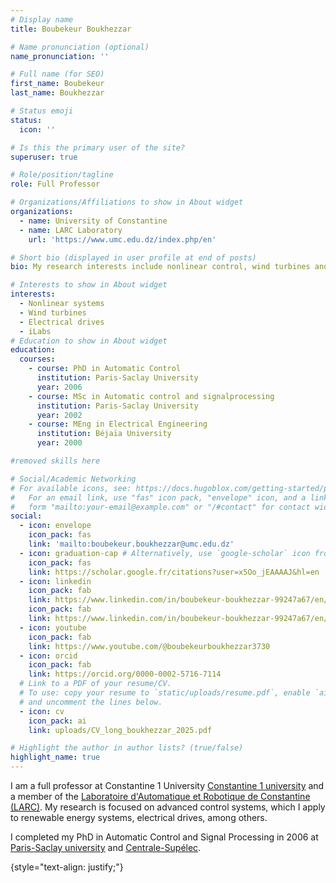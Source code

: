 ```yaml
---
# Display name
title: Boubekeur Boukhezzar

# Name pronunciation (optional)
name_pronunciation: ''

# Full name (for SEO)
first_name: Boubekeur
last_name: Boukhezzar

# Status emoji
status:
  icon: ''

# Is this the primary user of the site?
superuser: true

# Role/position/tagline
role: Full Professor

# Organizations/Affiliations to show in About widget
organizations:
  - name: University of Constantine
  - name: LARC Laboratory
    url: 'https://www.umc.edu.dz/index.php/en'

# Short bio (displayed in user profile at end of posts)
bio: My research interests include nonlinear control, wind turbines and ilabs.

# Interests to show in About widget
interests:
  - Nonlinear systems
  - Wind turbines
  - Electrical drives
  - iLabs
# Education to show in About widget
education:
  courses:
    - course: PhD in Automatic Control
      institution: Paris-Saclay University
      year: 2006
    - course: MSc in Automatic control and signalprocessing
      institution: Paris-Saclay University 
      year: 2002
    - course: MEng in Electrical Engineering
      institution: Béjaïa University
      year: 2000

#removed skills here

# Social/Academic Networking
# For available icons, see: https://docs.hugoblox.com/getting-started/page-builder/#icons
#   For an email link, use "fas" icon pack, "envelope" icon, and a link in the
#   form "mailto:your-email@example.com" or "/#contact" for contact widget.
social:
  - icon: envelope
    icon_pack: fas
    link: 'mailto:boubekeur.boukhezzar@umc.edu.dz'
  - icon: graduation-cap # Alternatively, use `google-scholar` icon from `ai` icon pack
    icon_pack: fas
    link: https://scholar.google.fr/citations?user=x5Oo_jEAAAAJ&hl=en
  - icon: linkedin
    icon_pack: fab
    link: https://www.linkedin.com/in/boubekeur-boukhezzar-99247a67/en/- icon: linkedin
    icon_pack: fab
    link: https://www.linkedin.com/in/boubekeur-boukhezzar-99247a67/en/
  - icon: youtube
    icon_pack: fab
    link: https://www.youtube.com/@boubekeurboukhezzar3730
  - icon: orcid
    icon_pack: fab
    link: https://orcid.org/0000-0002-5716-7114
  # Link to a PDF of your resume/CV.
  # To use: copy your resume to `static/uploads/resume.pdf`, enable `ai` icons in `params.yaml`,
  # and uncomment the lines below.
  - icon: cv
    icon_pack: ai
    link: uploads/CV_long_boukhezzar_2025.pdf

# Highlight the author in author lists? (true/false)
highlight_name: true
---
```


I am a full professor at Constantine 1 University  [Constantine 1 university](https://www.umc.edu.dz/index.php/en) and a member of the [Laboratoire d'Automatique et Robotique de Constantine (LARC)](https://www.supply-chain-transportation.uw.edu/). My research is focused on advanced control systems, which I apply to renewable energy systems, electrical drives, among others.

I completed my PhD in Automatic Control and Signal Processing  in 2006 at [Paris-Saclay university](https://www.universite-paris-saclay.fr/en) and [Centrale-Supélec](https://www.centralesupelec.fr/).  



{style="text-align: justify;"}
